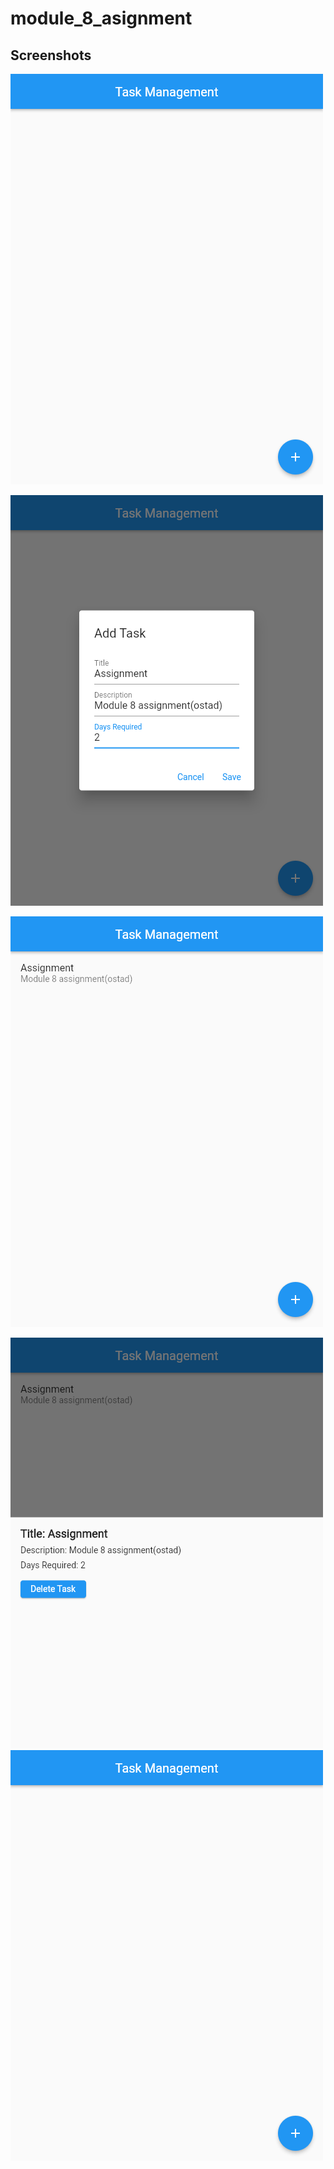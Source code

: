 # module_8_asignment

## Screenshots

![App Screenshot](https://github.com/Fahaddada47/ostad-flutter/blob/main/m8_1%20(1).png?raw=true)

![App Screenshot](https://github.com/Fahaddada47/ostad-flutter/blob/main/m8_1%20(5).png?raw=true)

![App Screenshot](https://github.com/Fahaddada47/ostad-flutter/blob/main/m8_1%20(4).png?raw=true)

![App Screenshot](https://github.com/Fahaddada47/ostad-flutter/blob/main/m8_1%20(3).png?raw=true)
![App Screenshot](https://github.com/Fahaddada47/ostad-flutter/blob/main/m8_1%20(6).png?raw=true) 
